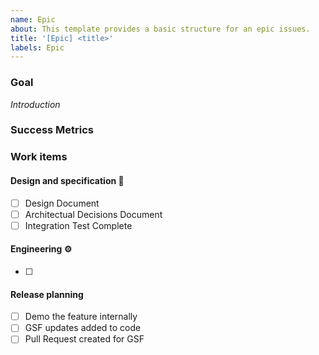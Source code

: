 ```yaml
---
name: Epic
about: This template provides a basic structure for an epic issues.
title: '[Epic] <title>'
labels: Epic
---
```


### Goal

_Introduction_

### Success Metrics

### Work items

#### Design and specification 📔

- [ ] Design Document
- [ ] Architectual Decisions Document
- [ ] Integration Test Complete

#### Engineering ⚙️

- [ ] <User Stories>

#### Release planning

- [ ] Demo the feature internally
- [ ] GSF updates added to code
- [ ] Pull Request created for GSF